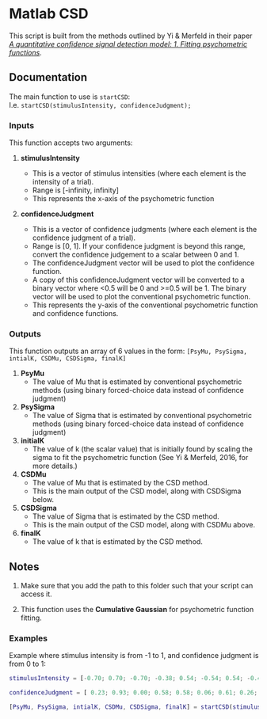# Matlab CSD

This script is built from the methods outlined by Yi & Merfeld in their paper *[A quantitative confidence signal detection model: 1. Fitting psychometric functions](https://www.physiology.org/doi/10.1152/jn.00318.2015)*.

## Documentation

The main function to use is `startCSD`: <br>
I.e.  `startCSD(stimulusIntensity, confidenceJudgment);`

### Inputs
This function accepts two arguments:
1. **stimulusIntensity**
   * This is a vector of stimulus intensities (where each element is the intensity of a trial).
    * Range is [-infinity, infinity]
    * This represents the x-axis of the psychometric function

2. **confidenceJudgment**
    * This is a vector of confidence judgments (where each element is the confidence judgment of a trial).
    * Range is [0, 1]. If your confidence judgment is beyond this range, convert the confidence judgement to a scalar between 0 and 1.
    * The confidenceJudgment vector will be used to plot the confidence function.
    * A copy of this confidenceJudgment vector will be converted to a binary vector where <0.5 will be 0 and >=0.5 will be 1. The binary vector will be used to plot the conventional psychometric function. 
    * This represents the y-axis of the conventional psychometric function and confidence functions.
  
### Outputs
This function outputs an array of 6 values in the form: `[PsyMu, PsySigma, intialK, CSDMu, CSDSigma, finalK]`
1. **PsyMu** 
    * The value of Mu that is estimated by conventional psychometric methods (using binary forced-choice data instead of confidence judgment)
2. **PsySigma** 
    * The value of Sigma that is estimated by conventional psychometric methods (using binary forced-choice data instead of confidence judgment)
3. **initialK** 
    * The value of k (the scalar value) that is initially found by scaling the sigma to fit the psychometric function (See Yi & Merfeld, 2016, for more details.)
4. **CSDMu** 
    * The value of Mu that is estimated by the CSD method.
    * This is the main output of the CSD model, along with CSDSigma below.
5. **CSDSigma** 
    * The value of Sigma that is estimated by the CSD method.
    * This is the main output of the CSD model, along with CSDMu above.
6. **finalK** 
    * The value of k that is estimated by the CSD method.
    
    
## Notes

1. Make sure that you add the path to this folder such that your script can access it.

2. This function uses the **Cumulative Gaussian** for psychometric function fitting.
  
### Examples

Example where stimulus intensity is from -1 to 1, and confidence judgment is from 0 to 1:
```matlab
stimulusIntensity = [-0.70; 0.70; -0.70; -0.38; 0.54; -0.54; 0.54; -0.46; -0.46; -0.46; 0.50; -0.50; 0.50; 0.48; 0.48; 0.48; -0.49; -0.49; -0.49; -0.48];

confidenceJudgment = [ 0.23; 0.93; 0.00; 0.58; 0.58; 0.06; 0.61; 0.26; 0.46; 0.53; 0.74; 0.34; 0.75; 0.87; 0.72; 0.18; 0.09; 0.02; 0.12; 0.28];

[PsyMu, PsySigma, intialK, CSDMu, CSDSigma, finalK] = startCSD(stimulusIntensity, confidenceJudgment);
```

  
